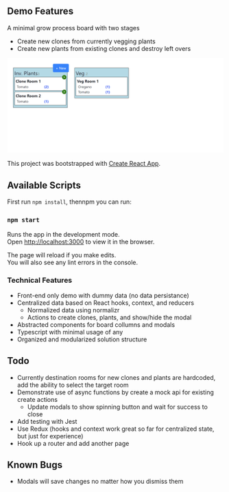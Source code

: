 
## Demo Features
A minimal grow process board with two stages
 - Create new clones from currently vegging plants
 - Create new plants from existing clones and destroy left overs 

![Demo](./demo.gif)

This project was bootstrapped with [Create React App](https://github.com/facebook/create-react-app).

## Available Scripts

First run `npm install`, thennpm you can run:

### `npm start`

Runs the app in the development mode.<br />
Open [http://localhost:3000](http://localhost:3000) to view it in the browser.

The page will reload if you make edits.<br />
You will also see any lint errors in the console.

### Technical Features
- Front-end only demo with dummy data (no data persistance) 
- Centralized data based on React hooks, context, and reducers
  - Normalized data using normalizr
  - Actions to create clones, plants, and show/hide the modal
- Abstracted components for board collumns and modals
- Typescript with minimal usage of any
- Organized and modularized solution structure

## Todo
- Currently destination rooms for new clones and plants are hardcoded, add the ability to select the target room
- Demonstrate use of async functions by create a mock api for existing create actions
  - Update modals to show spinning button and wait for success to close
- Add testing with Jest
- Use Redux (hooks and context work great so far for centralized state, but just for experience)
- Hook up a router and add another page

## Known Bugs
- Modals will save changes no matter how you dismiss them
